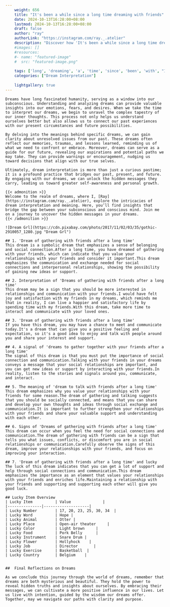 ```yaml
---
    weight: 656
    title: "It's been a while since a long time dreaming with friends"  # Assuming 'title' column exists
    date: 2024-10-13T16:28:00+08:00
    lastmod: 2024-10-13T16:28:00+08:00
    draft: false
    author: "ray"
    authorLink: "https://instagram.com/ray._.atelier"
    description: "Discover how 'It's been a while since a long time dreaming with friends' can interpret your future and uncover its significant meanings in your life."
    #images: []
    #resources:
    #- name: "featured-image"
    #  src: "featured-image.png"
    
    tags: ['long', 'dreaming', 'a', 'time', 'since', 'been', 'with', "It's", 'while', 'friends']
    categories: ["Dream Interpretation"]
    
    lightgallery: true
---
```

    
    Dreams have long fascinated humanity, serving as a window into our subconscious. Understanding and analyzing dreams can provide valuable insights into our emotions, fears, and desires. When we take the time to interpret our dreams, we begin to unravel the complex tapestry of our inner thoughts. This process not only helps us understand ourselves better but also allows us to connect our past experiences with our present circumstances and future possibilities.
    
    By delving into the meanings behind specific dreams, we can gain clarity about unresolved issues from our past. These dreams often reflect our memories, traumas, and lessons learned, reminding us of what we need to confront or embrace. Moreover, dreams can serve as a guide for our future, revealing our aspirations and potential paths we may take. They can provide warnings or encouragement, nudging us toward decisions that align with our true selves.
    
    Ultimately, dream interpretation is more than just a curious pastime; it is a profound practice that bridges our past, present, and future. By engaging with our dreams, we can unlock the hidden messages they carry, leading us toward greater self-awareness and personal growth.
    
    {{< admonition >}}
    Welcome to the realm of dreams, where I, [Ray](https://instagram.com/ray._.atelier), explore the intricacies of dream interpretation and meaning. Here, you’ll find insights that bridge the gap between your subconscious and conscious mind. Join me on a journey to uncover the hidden messages in your dreams.
    {{< /admonition >}}
    
    ![Dream Grl](https://cdn.pixabay.com/photo/2017/11/02/03/35/gothic-2910057_1280.jpg "Dream Grl")
    
    ## 1. 'Dream of gathering with friends after a long time'
    This dream is a symbolic dream that emphasizes a sense of belonging and social connection.After a long time, you have dreamed of gathering with your friends, which can indicate that you value your relationships with your friends and consider it important.This dream emphasizes the communication and exchange needed for social connections and interpersonal relationships, showing the possibility of gaining new ideas or support.
    
    ## 2. Interpretation of 'Dreams of gathering with friends after a long time'
    This dream may be a sign that you should be more interested in relationships and communication with your friends.I would have felt joy and satisfaction with my friends in my dreams, which reminds me that in reality, I can live a happier and satisfactory life by spending time with my friends.With this dream, take more time to interact and communicate with your loved ones.
    
    ## 3. 'Dream of gathering with friends after a long time'
    If you have this dream, you may have a chance to meet and communicate today.It's a dream that can give you a positive feeling and expectation, so it's a good idea to enjoy and talk with people around you and share your interest and support.
    
    ## 4. A signal of 'dreams to gather together with your friends after a long time'
    The signal of this dream is that you must put the importance of social connection and communication.Talking with your friends in your dreams conveys a message that your social relationships are important, and you can get new ideas or support by interacting with your friends.In reality, listen to the stories and signals around you, communicate, and interact.
    
    ## 5. The meaning of 'dream to talk with friends after a long time'
    This dream emphasizes why you value your relationships with your friends for some reason.The dream of gathering and talking suggests that you should be socially connected, and means that you can share and develop your own thoughts and ideas through social exchange and communication.It is important to further strengthen your relationships with your friends and share your valuable support and understanding with each other.
    
    ## 6. Signs of 'Dreams of gathering with friends after a long time'
    This dream can occur when you feel the need for social connections and communication.The dream of gathering with friends can be a sign that tells you what issues, conflicts, or discomfort you are in social relationships or communication.Carefully observe the signs of this dream, improve your relationships with your friends, and focus on improving your interaction.
    
    ## 7. 'Dream of gathering with friends after a long time' and lucky
    The luck of this dream indicates that you can get a lot of support and help through social connections and communication.This dream emphasizes the importance as an element that values your relationships with your friends and enriches life.Maintaining a relationship with your friends and supporting and supporting each other will give you good luck.
    
    ## Lucky Item Overview
    | Lucky Item          | Value              |
    |---------------|--------------------|
    | Lucky Number        | 17, 20, 23, 25, 30, 34  |
    | Lucky Word          | Hope |
    | Lucky Animal        | Otter |
    | Lucky Place         | Open-air theater     |
    | Lucky Color         | Light brown     |
    | Lucky Food          | Pork Belly      |
    | Lucky Instrument    | Snare Drum |
    | Lucky Flower        | Hollyhock    |
    | Lucky Job           | Director       |
    | Lucky Exercise      | Basketball  |
    | Lucky Country       | Belgium    |
    
    
    ##  Final Reflections on Dreams
    
    As we conclude this journey through the world of dreams, remember that dreams are both mysterious and beautiful. They hold the power to reveal hidden truths and insights about ourselves. By embracing their messages, we can cultivate a more positive influence in our lives. Let us live with intention, guided by the wisdom our dreams offer. Together, may we navigate our paths with clarity and purpose.
    